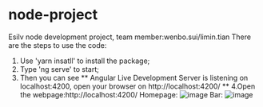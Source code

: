 # node-project
Esilv node development project, team member:wenbo.sui/limin.tian
There are the steps to use the code:
1. Use 'yarn insatll' to install the package;
2. Type 'ng serve' to start;
3. Then you can see ** Angular Live Development Server is listening on localhost:4200, open your browser on http://localhost:4200/ **
4.Open the webpage:http://localhost:4200/
Homepage:
![image](https://github.com/azddzasw/web-learning-app/assets/109863412/ef7896c0-7e76-4b21-b25a-ab92b5cda141)
Bar:
![image](https://github.com/azddzasw/web-learning-app/assets/109863412/ebcb80af-922d-4801-99eb-db395c89b10f)


